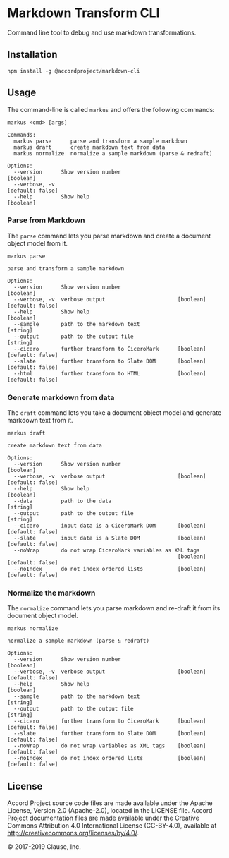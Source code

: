 # Markdown Transform CLI

Command line tool to debug and use markdown transformations.

## Installation

```
npm install -g @accordproject/markdown-cli
```

## Usage

The command-line is called `markus` and offers the following commands:

```
markus <cmd> [args]

Commands:
  markus parse      parse and transform a sample markdown
  markus draft      create markdown text from data
  markus normalize  normalize a sample markdown (parse & redraft)

Options:
  --version      Show version number                                   [boolean]
  --verbose, -v                                                 [default: false]
  --help         Show help                                             [boolean]
```

### Parse from Markdown

The `parse` command lets you parse markdown and create a document object model from it.

```
markus parse

parse and transform a sample markdown

Options:
  --version      Show version number                                   [boolean]
  --verbose, -v  verbose output                       [boolean] [default: false]
  --help         Show help                                             [boolean]
  --sample       path to the markdown text                              [string]
  --output       path to the output file                                [string]
  --cicero       further transform to CiceroMark      [boolean] [default: false]
  --slate        further transform to Slate DOM       [boolean] [default: false]
  --html         further transform to HTML            [boolean] [default: false]
```

### Generate markdown from data

The `draft` command lets you take a document object model and generate markdown text from it.

```
markus draft

create markdown text from data

Options:
  --version      Show version number                                   [boolean]
  --verbose, -v  verbose output                       [boolean] [default: false]
  --help         Show help                                             [boolean]
  --data         path to the data                                       [string]
  --output       path to the output file                                [string]
  --cicero       input data is a CiceroMark DOM       [boolean] [default: false]
  --slate        input data is a Slate DOM            [boolean] [default: false]
  --noWrap       do not wrap CiceroMark variables as XML tags
                                                      [boolean] [default: false]
  --noIndex      do not index ordered lists           [boolean] [default: false]
```

### Normalize the markdown

The `normalize` command lets you parse markdown and re-draft it from its document object model.

```
markus normalize

normalize a sample markdown (parse & redraft)

Options:
  --version      Show version number                                   [boolean]
  --verbose, -v  verbose output                       [boolean] [default: false]
  --help         Show help                                             [boolean]
  --sample       path to the markdown text                              [string]
  --output       path to the output file                                [string]
  --cicero       further transform to CiceroMark      [boolean] [default: false]
  --slate        further transform to Slate DOM       [boolean] [default: false]
  --noWrap       do not wrap variables as XML tags    [boolean] [default: false]
  --noIndex      do not index ordered lists           [boolean] [default: false]
```

## License <a name="license"></a>
Accord Project source code files are made available under the Apache License, Version 2.0 (Apache-2.0), located in the LICENSE file. Accord Project documentation files are made available under the Creative Commons Attribution 4.0 International License (CC-BY-4.0), available at http://creativecommons.org/licenses/by/4.0/.

© 2017-2019 Clause, Inc.
